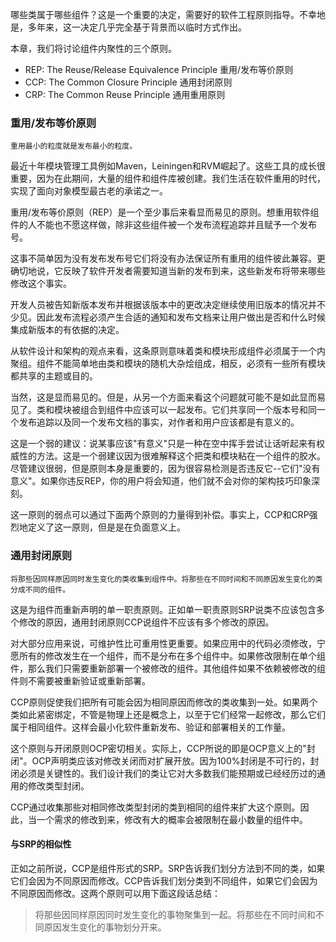 哪些类属于哪些组件？这是一个重要的决定，需要好的软件工程原则指导。不幸地是，多年来，这一决定几乎完全基于背景而以临时方式作出。

本章，我们将讨论组件内聚性的三个原则。

- REP: The Reuse/Release Equivalence Principle 重用/发布等价原则
- CCP: The Common Closure Principle 通用封闭原则
- CRP: The Common Reuse Principle 通用重用原则

### 重用/发布等价原则

`重用最小的粒度就是发布最小的粒度。`

最近十年模块管理工具例如Maven，Leiningen和RVM崛起了。这些工具的成长很重要，因为在此期间，大量的组件和组件库被创建。我们生活在软件重用的时代，实现了面向对象模型最古老的承诺之一。

重用/发布等价原则（REP）是一个至少事后来看显而易见的原则。想重用软件组件的人不能也不愿这样做，除非这些组件被一个发布流程追踪并且赋予一个发布号。

这事不简单因为没有发布发布号它们将没有办法保证所有重用的组件彼此兼容。更确切地说，它反映了软件开发者需要知道当新的发布到来，这些新发布将带来哪些修改这个事实。

开发人员被告知新版本发布并根据该版本中的更改决定继续使用旧版本的情况并不少见。因此发布流程必须产生合适的通知和发布文档来让用户做出是否和什么时候集成新版本的有依据的决定。

从软件设计和架构的观点来看，这条原则意味着类和模块形成组件必须属于一个内聚组。组件不能简单地由类和模块的随机大杂烩组成，相反，必须有一些所有模块都共享的主题或目的。

当然，这是显而易见的。但是，从另一个方面来看这个问题就可能不是如此显而易见了。类和模块被组合到组件中应该可以一起发布。它们共享同一个版本号和同一个发布追踪以及同一个发布文档的事实，对作者和用户应该都是有意义的。

这是一个弱的建议：说某事应该"有意义"只是一种在空中挥手尝试让话听起来有权威性的方法。这是一个弱建议因为很难解释这个把类和模块粘在一个组件的胶水。尽管建议很弱，但是原则本身是重要的，因为很容易检测是否违反它--它们"没有意义"。如果你违反REP，你的用户将会知道，他们就不会对你的架构技巧印象深刻。

这一原则的弱点可以通过下面两个原则的力量得到补偿。事实上，CCP和CRP强烈地定义了这一原则，但是是在负面意义上。

### 通用封闭原则
`将那些因同样原因同时发生变化的类收集到组件中。将那些在不同时间和不同原因发生变化的类分成不同的组件。`

这是为组件而重新声明的单一职责原则。正如单一职责原则SRP说类不应该包含多个修改的原因，通用封闭原则CCP说组件不应该有多个修改的原因。

对大部分应用来说，可维护性比可重用性更重要。如果应用中的代码必须修改，宁愿所有的修改发生在一个组件，而不是分布在多个组件中。如果修改限制在单个组件，那么我们只需要重新部署一个被修改的组件。其他组件如果不依赖被修改的组件则不需要被重新验证或重新部署。

CCP原则促使我们把所有可能会因为相同原因而修改的类收集到一处。如果两个类如此紧密绑定，不管是物理上还是概念上，以至于它们经常一起修改，那么它们属于相同组件。这样会最小化软件重新发布、验证和部署相关的工作量。

这个原则与开闭原则OCP密切相关。实际上，CCP所说的即是OCP意义上的"封闭"。OCP声明类应该对修改关闭而对扩展开放。因为100%封闭是不可行的，封闭必须是关键性的。我们设计我们的类让它对大多数我们能预期或已经经历过的通用的修改类型封闭。

CCP通过收集那些对相同修改类型封闭的类到相同的组件来扩大这个原则。因此，当一个需求的修改到来，修改有大的概率会被限制在最小数量的组件中。

#### 与SRP的相似性
正如之前所说，CCP是组件形式的SRP。SRP告诉我们划分方法到不同的类，如果它们会因为不同原因而修改。CCP告诉我们划分类到不同组件，如果它们会因为不同原因而修改。这两个原则可以用下面这段话总结：

>将那些因同样原因同时发生变化的事物聚集到一起。将那些在不同时间和不同原因发生变化的事物划分开来。

